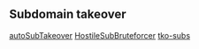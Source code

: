 ## Subdomain takeover

[autoSubTakeover](https://github.com/JordyZomer/autoSubTakeover)
[HostileSubBruteforcer](https://github.com/nahamsec/HostileSubBruteforcer)
[tko-subs](https://github.com/anshumanbh/tko-subs)
